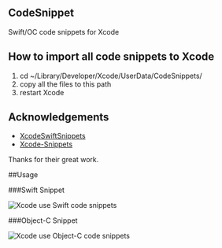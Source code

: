 ## CodeSnippet
Swift/OC code snippets for Xcode

## How to import all code snippets to Xcode
1. cd ~/Library/Developer/Xcode/UserData/CodeSnippets/
2. copy all the files to this path
3. restart Xcode

## Acknowledgements
 * [XcodeSwiftSnippets]
 * [Xcode-Snippets]

Thanks for their great work.


##Usage

###Swift Snippet

![Xcode use Swift code snippets](https://github.com/boy736809040/CodeSnippet/blob/master/gif/Swift.gif)

###Object-C Snippet

![Xcode use Object-C code snippets](https://github.com/boy736809040/CodeSnippet/blob/master/gif/OC.gif)

[XcodeSwiftSnippets]:https://github.com/burczyk/XcodeSwiftSnippets
[Xcode-Snippets]:https://github.com/Xcode-Snippets
